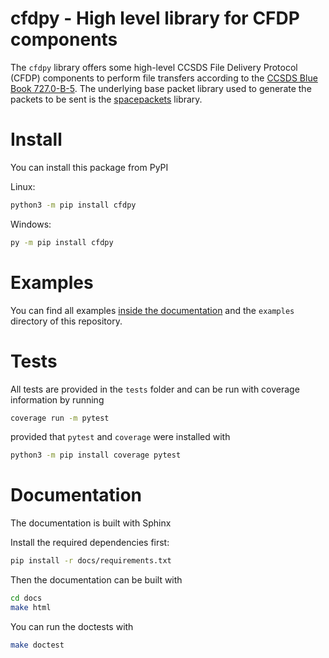 cfdpy - High level library for CFDP components
======================

The `cfdpy` library offers some high-level CCSDS File Delivery Protocol (CFDP) components to
perform file transfers according to the [CCSDS Blue Book 727.0-B-5](https://public.ccsds.org/Pubs/727x0b5.pdf).
The underlying base packet library used to generate the packets to be sent is the
[spacepackets](https://github.com/us-irs/spacepackets-py) library.

# Install

You can install this package from PyPI

Linux:

```sh
python3 -m pip install cfdpy
```

Windows:

```sh
py -m pip install cfdpy 
```

# Examples

You can find all examples [inside the documentation](https://cfdpy.readthedocs.io/en/latest/examples.html) and the `examples` directory of this repository.

# Tests

All tests are provided in the `tests` folder and can be run with coverage information
by running

```sh
coverage run -m pytest
```

provided that `pytest` and `coverage` were installed with

```sh
python3 -m pip install coverage pytest
```

# Documentation

The documentation is built with Sphinx

Install the required dependencies first:

```sh
pip install -r docs/requirements.txt
```

Then the documentation can be built with

```sh
cd docs
make html
```

You can run the doctests with

```sh
make doctest
```
